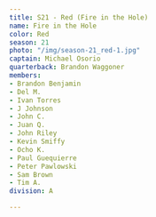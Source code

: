 ```yaml
---
title: S21 - Red (Fire in the Hole)
name: Fire in the Hole
color: Red
season: 21
photo: "/img/season-21_red-1.jpg"
captain: Michael Osorio
quarterback: Brandon Waggoner
members:
- Brandon Benjamin
- Del M.
- Ivan Torres
- J Johnson
- John C.
- Juan Q.
- John Riley
- Kevin Smiffy
- Ocho K.
- Paul Guequierre
- Peter Pawlowski
- Sam Brown
- Tim A.
division: A

---
```

